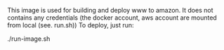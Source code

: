 This image is used for building and deploy www to amazon.
It does not contains any credentials (the docker account, aws account are mounted from local (see. run.sh))
To deploy, just run:

./run-image.sh